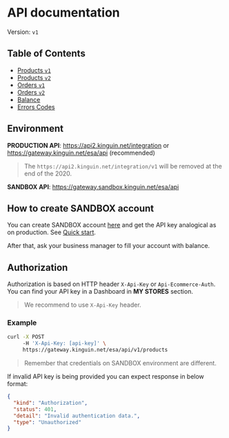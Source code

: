 # API documentation

Version: `v1`

## Table of Contents

- [Products `v1`](products/v1/README.md)
- [Products `v2`](products/v2/README.md)
- [Orders `v1`](order/v1/README.md)
- [Orders `v2`](order/v2/README.md)
- [Balance](balance/v1/README.md)
- [Errors Codes](ErrorsCodes.md)

## Environment

**PRODUCTION API**: https://api2.kinguin.net/integration or https://gateway.kinguin.net/esa/api (recommended)

> The `https://api2.kinguin.net/integration/v1` will be removed at the end of the 2020.

**SANDBOX API**: https://gateway.sandbox.kinguin.net/esa/api

## How to create SANDBOX account

You can create SANDBOX account [here](https://sandbox.kinguin.net/integration) and get the API key analogical as on production. See [Quick start](../quickstart/README.md). 

After that, ask your business manager to fill your account with balance.

## Authorization

Authorization is based on HTTP header `X-Api-Key` or `Api-Ecommerce-Auth`. You can find your API key in a Dashboard in **MY STORES** section.

> We recommend to use `X-Api-Key` header.

### Example

```bash
curl -X POST
     -H 'X-Api-Key: [api-key]' \
     https://gateway.kinguin.net/esa/api/v1/products
```

> Remember that credentials on SANDBOX environment are different.

If invalid API key is being provided you can expect response in below format:

```json
{
  "kind": "Authorization",
  "status": 401,
  "detail": "Invalid authentication data.",
  "type": "Unauthorized"
}
```
